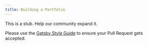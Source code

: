 ```yaml
---
title: Building a Portfolio
---
```


This is a stub. Help our community expand it.

Please use the [Gatsby Style Guide](/contributing/gatsby-style-guide/) to ensure your
Pull Request gets accepted.
